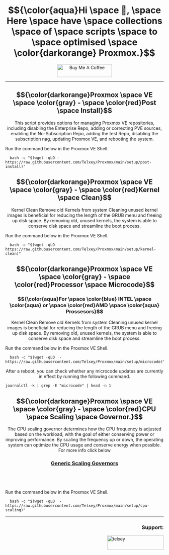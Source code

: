 <h1 align="center">
   $${\color{aqua}Hi \space 👋, \space Here \space have \space collections \space of \space scripts \space to \space optimised \space \color{darkorange} Proxmox.}$$
</h1>

<p align="center">
   <a href="https://www.buymeacoffee.com/telxey" target="_blank"><img src="https://cdn.buymeacoffee.com/buttons/default-black.png" alt="Buy Me A Coffee" height="41" width="174"></a>
</p>

***

<h2 align="center">
  $${\color{darkorange}Proxmox \space VE \space \color{gray} - \space \color{red}Post \space Install}$$
</h2>

<p align="center">
This script provides options for managing Proxmox VE repositories, including disabling the Enterprise Repo, adding or correcting PVE sources, enabling the No-Subscription Repo, adding the test Repo, disabling the subscription nag, updating Proxmox VE, and rebooting the system.
</p>
Run the command below in the Proxmox VE Shell.

      bash -c "$(wget -qLO - https://raw.githubusercontent.com/Telxey/Proxmox/main/setup/post-install)"

<h2 align="center">
  $${\color{darkorange}Proxmox \space VE \space \color{gray} - \space \color{red}Kernel \space Clean}$$
</h2>

<p align="center">
Kernel Clean Remove old Kernels from system
Cleaning unused kernel images is beneficial for reducing the length of the GRUB menu and freeing up disk space. By removing old, unused kernels, the system is able to conserve disk space and streamline the boot process.
</p>
Run the command below in the Proxmox VE Shell.

      bash -c "$(wget -qLO  - https://raw.githubusercontent.com/Telxey/Proxmox/main/setup/kernel-clean)"


<h2 align="center">
  $${\color{darkorange}Proxmox \space VE \space \color{gray} - \space \color{red}Processor \space Microcode}$$
</h2>
<h3 align="center">
  $${\color{aqua}For \space \color{blue} INTEL \space \color{aqua} or \space \color{red}AMD \space \color{aqua} Prossesors}$$
</h3>

<p align="center">
Kernel Clean Remove old Kernels from system
Cleaning unused kernel images is beneficial for reducing the length of the GRUB menu and freeing up disk space. By removing old, unused kernels, the system is able to conserve disk space and streamline the boot process.
</p>
Run the command below in the Proxmox VE Shell.

      bash -c "$(wget -qLO  - https://raw.githubusercontent.com/Telxey/Proxmox/main/setup/microcode)"

<p align="center">
After a reboot, you can check whether any microcode updates are currently in effect by running the following command.
</p>

    journalctl -k | grep -E "microcode" | head -n 1


<h2 align="center">
  $${\color{darkorange}Proxmox \space VE \space \color{gray} - \space \color{red}CPU \space Scaling \space Governor.}$$
</h2>

<p align="center">
The CPU scaling governor determines how the CPU frequency is adjusted based on the workload, with the goal of either conserving power or improving performance. By scaling the frequency up or down, the operating system can optimize the CPU usage and conserve energy when possible. For more info click below
</p>   
<h3 align="center">
<p><a href="https://www.kernel.org/doc/html/latest/admin-guide/pm/cpufreq.html?#generic-scaling-governors">Generic Scaling Governors</a></p><br><br>
</h3>
   
Run the command below in the Proxmox VE Shell.

      bash -c "$(wget -qLO  - https://raw.githubusercontent.com/Telxey/Proxmox/main/setup/cpu-scaling)"    


 ---
 <h3 align="right">Support:</h3>
<p><a href="https://www.buymeacoffee.com/telxey"> <img align="right" src="https://cdn.buymeacoffee.com/buttons/v2/default-blue.png" height="45" width="180" alt="telxey" /></a></p><br><br> 
     
